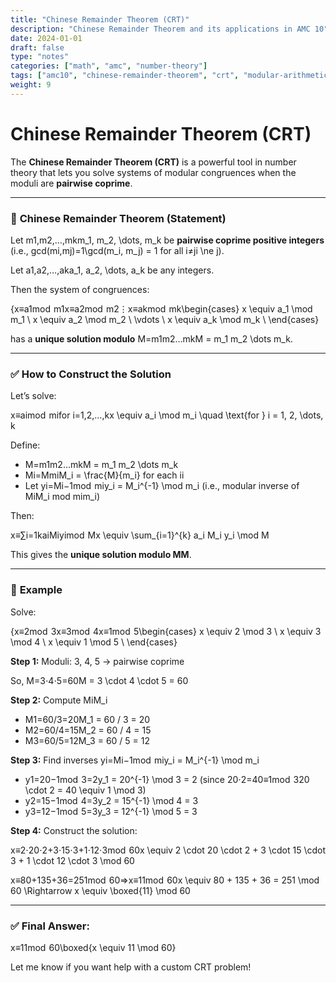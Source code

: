 ```yaml
---
title: "Chinese Remainder Theorem (CRT)"
description: "Chinese Remainder Theorem and its applications in AMC 10"
date: 2024-01-01
draft: false
type: "notes"
categories: ["math", "amc", "number-theory"]
tags: ["amc10", "chinese-remainder-theorem", "crt", "modular-arithmetic", "mathematics"]
weight: 9
---
```


# Chinese Remainder Theorem (CRT)

The **Chinese Remainder Theorem (CRT)** is a powerful tool in number theory that lets you solve systems of modular congruences when the moduli are **pairwise coprime**.

---

### 🔷 **Chinese Remainder Theorem (Statement)**

Let m1,m2,…,mkm_1, m_2, \dots, m_k be **pairwise coprime positive integers** (i.e., gcd⁡(mi,mj)=1\gcd(m_i, m_j) = 1 for all i≠ji \ne j).

Let a1,a2,…,aka_1, a_2, \dots, a_k be any integers.

Then the system of congruences:

{x≡a1mod  m1x≡a2mod  m2⋮x≡akmod  mk\begin{cases}
x \equiv a_1 \mod m_1 \\
x \equiv a_2 \mod m_2 \\
\vdots \\
x \equiv a_k \mod m_k \\
\end{cases}

has a **unique solution modulo** M=m1m2…mkM = m_1 m_2 \dots m_k.

---

### ✅ **How to Construct the Solution**

Let’s solve:

x≡aimod  mifor i=1,2,…,kx \equiv a_i \mod m_i \quad \text{for } i = 1, 2, \dots, k

Define:

- M=m1m2…mkM = m_1 m_2 \dots m_k
- Mi=MmiM_i = \frac{M}{m_i} for each ii
- Let yi=Mi−1mod  miy_i = M_i^{-1} \mod m_i (i.e., modular inverse of MiM_i mod mim_i)

Then:

x≡∑i=1kaiMiyimod  Mx \equiv \sum_{i=1}^{k} a_i M_i y_i \mod M

This gives the **unique solution modulo MM**.

---

### 🔁 **Example**

Solve:

{x≡2mod  3x≡3mod  4x≡1mod  5\begin{cases}
x \equiv 2 \mod 3 \\
x \equiv 3 \mod 4 \\
x \equiv 1 \mod 5 \\
\end{cases}

**Step 1:** Moduli: 3, 4, 5 → pairwise coprime

So, M=3⋅4⋅5=60M = 3 \cdot 4 \cdot 5 = 60

**Step 2:** Compute MiM_i

- M1=60/3=20M_1 = 60 / 3 = 20
- M2=60/4=15M_2 = 60 / 4 = 15
- M3=60/5=12M_3 = 60 / 5 = 12

**Step 3:** Find inverses yi=Mi−1mod  miy_i = M_i^{-1} \mod m_i

- y1=20−1mod  3=2y_1 = 20^{-1} \mod 3 = 2 (since 20⋅2=40≡1mod  320 \cdot 2 = 40 \equiv 1 \mod 3)
- y2=15−1mod  4=3y_2 = 15^{-1} \mod 4 = 3
- y3=12−1mod  5=3y_3 = 12^{-1} \mod 5 = 3

**Step 4:** Construct the solution:

x≡2⋅20⋅2+3⋅15⋅3+1⋅12⋅3mod  60x \equiv 2 \cdot 20 \cdot 2 + 3 \cdot 15 \cdot 3 + 1 \cdot 12 \cdot 3 \mod 60

x≡80+135+36=251mod  60⇒x≡11mod  60x \equiv 80 + 135 + 36 = 251 \mod 60
\Rightarrow x \equiv \boxed{11} \mod 60

---

### ✅ Final Answer:

x≡11mod  60\boxed{x \equiv 11 \mod 60}

Let me know if you want help with a custom CRT problem!